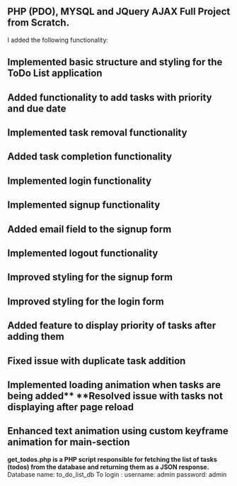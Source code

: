 ## PHP (PDO), MYSQL and JQuery AJAX Full Project from Scratch.


I added the following functionality:

## Implemented basic structure and styling for the ToDo List application
## Added functionality to add tasks with priority and due date
## Implemented task removal functionality
## Added task completion functionality
## Implemented login functionality
## Implemented signup functionality
## Added email field to the signup form
## Implemented logout functionality
## Improved styling for the signup form
## Improved styling for the login form
## Added feature to display priority of tasks after adding them
## Fixed issue with duplicate task addition
## Implemented loading animation when tasks are being added** **Resolved issue with tasks not displaying after page reload
## Enhanced text animation using custom keyframe animation for main-section
**get_todos.php is a PHP script responsible for fetching the list of tasks (todos) from the database and returning them as a JSON response.**
Database name: to_do_list_db
To login :
username: admin
password: admin
